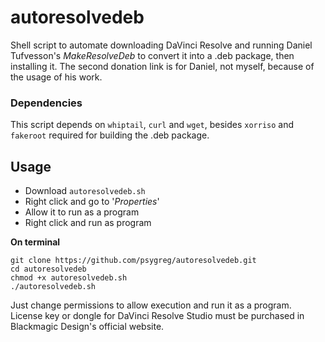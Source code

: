 # autoresolvedeb
Shell script to automate downloading DaVinci Resolve and running Daniel Tufvesson's *MakeResolveDeb* to convert it into a .deb package, then installing it. The second donation link is for Daniel, not myself, because of the usage of his work.

### Dependencies
This script depends on `whiptail`, `curl` and `wget`, besides `xorriso` and `fakeroot` required for building the .deb package.

## Usage
- Download `autoresolvedeb.sh`
- Right click and go to '*Properties*'
- Allow it to run as a program
- Right click and run as program

**On terminal**

`git clone https://github.com/psygreg/autoresolvedeb.git` \
`cd autoresolvedeb` \
`chmod +x autoresolvedeb.sh` \
`./autoresolvedeb.sh`

Just change permissions to allow execution and run it as a program.
License key or dongle for DaVinci Resolve Studio must be purchased in Blackmagic Design's official website. 
